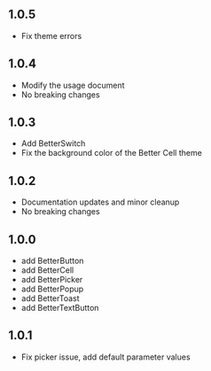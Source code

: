 ## 1.0.5

* Fix theme errors

## 1.0.4

* Modify the usage document
* No breaking changes

## 1.0.3

* Add BetterSwitch
* Fix the background color of the Better Cell theme

## 1.0.2

* Documentation updates and minor cleanup
* No breaking changes

## 1.0.0

* add BetterButton
* add BetterCell
* add BetterPicker
* add BetterPopup
* add BetterToast
* add BetterTextButton

## 1.0.1

* Fix picker issue, add default parameter values
